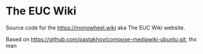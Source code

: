 # The EUC Wiki

Source code for the https://monowheel.wiki aka The EUC Wiki website.

Based on https://github.com/pastakhov/compose-mediawiki-ubuntu.git, thx man
